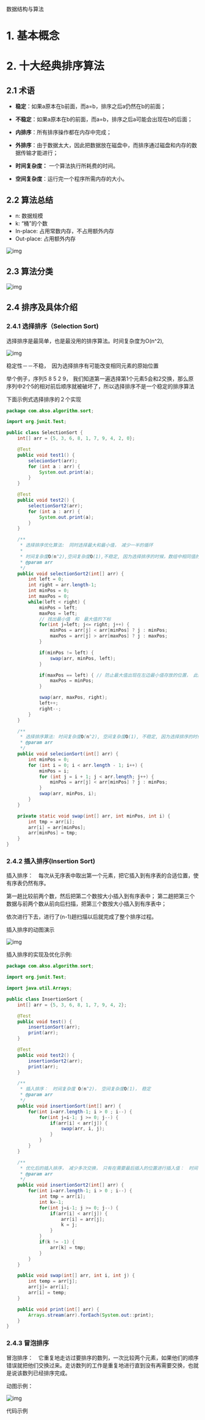 数据结构与算法

# 1. 基本概念

# 2. 十大经典排序算法

## 2.1 术语

- **稳定**：如果a原本在b前面，而a=b，排序之后a仍然在b的前面；

- **不稳定**：如果a原本在b的前面，而a=b，排序之后a可能会出现在b的后面；

- **内排序**：所有排序操作都在内存中完成；

- **外排序**：由于数据太大，因此把数据放在磁盘中，而排序通过磁盘和内存的数据传输才能进行；

- **时间复杂度：** 一个算法执行所耗费的时间。

- **空间复杂度**：运行完一个程序所需内存的大小。

  

## 2.2 算法总结

- n: 数据规模
- k: “桶”的个数
- In-place: 占用常数内存，不占用额外内存
- Out-place: 占用额外内存

![img](sort.jpg)



## 2.3 算法分类

![img](sortCategory.jpg)

## 2.4 排序及具体介绍

### 2.4.1 选择排序（Selection Sort)

选择排序是最简单，也是最没用的排序算法。时间复杂度为O(n^2), 

![img](selectionSort.gif)

稳定性－－不稳，　因为选择排序有可能改变相同元素的原始位置

举个例子，序列5 8 5 2 9， 我们知道第一遍选择第1个元素5会和2交换，那么原序列中2个5的相对前后顺序就被破坏了，所以选择排序不是一个稳定的排序算法

下面示例式选择排序的２个实现

```java
package com.akso.algorithm.sort;

import org.junit.Test;

public class SelectionSort {
    int[] arr = {5, 3, 6, 8, 1, 7, 9, 4, 2, 0};

    @Test
    public void test1() {
        selecionSort(arr);
        for (int a : arr) {
            System.out.print(a);
        }
    }

    @Test
    public void test2() {
        selectionSort2(arr);
        for (int a : arr) {
            System.out.print(a);
        }
    }

    /**
     * 选择排序优化算法:　同时选择最大和最小值，　减少一半的循环
     *
     * 时间复杂度O(n^2),空间复杂度O(1),不稳定, 因为选择排序的时候，数组中相同值的数据位置有可能发生改变
     * @param arr
     */
    public void selectionSort2(int[] arr) {
        int left = 0;
        int right = arr.length-1;
        int minPos = 0;
        int maxPos = 0;
        while(left < right) {
            minPos = left;
            maxPos = left;
            // 找出最小值　和　最大值的下标
            for(int j=left; j<= right; j++) {
                minPos = arr[j] < arr[minPos] ? j : minPos;
                maxPos = arr[j] > arr[maxPos] ? j : maxPos;
            }

            if(minPos != left) {
                swap(arr, minPos, left);
            }

            if(maxPos == left) { // 防止最大值出现在左边最小值存放的位置，　此刻最大值已被换到了minPos位置处，所以更新最大值的位置
                maxPos = minPos;
            }

            swap(arr, maxPos, right);
            left++;
            right--;
        }
    }

    /**
     * 选择排序算法: 时间复杂度O(n^2), 空间复杂度O(1), 不稳定, 因为选择排序的时候，数组中相同值的数据位置有可能发生改变
     * @param arr
     */
    public void selecionSort(int[] arr) {
        int minPos = 0;
        for (int i = 0; i < arr.length - 1; i++) {
            minPos = i;
            for (int j = i + 1; j < arr.length; j++) {
                minPos = arr[j] < arr[minPos] ? j : minPos;
            }
            swap(arr, minPos, i);
        }
    }

    private static void swap(int[] arr, int minPos, int i) {
        int tmp = arr[i];
        arr[i] = arr[minPos];
        arr[minPos] = tmp;
    }
}

```



### 2.4.2 插入排序(Insertion Sort)

插入排序：　每次从无序表中取出第一个元素，把它插入到有序表的合适位置，使有序表仍然有序。

第一趟比较前两个数，然后把第二个数按大小插入到有序表中； 第二趟把第三个数据与前两个数从前向后扫描，把第三个数按大小插入到有序表中；

依次进行下去，进行了(n-1)趟扫描以后就完成了整个排序过程。

插入排序的动图演示

![img](insertionSort.gif)



插入排序的实现及优化示例:



```java
package com.akso.algorithm.sort;

import org.junit.Test;

import java.util.Arrays;

public class InsertionSort {
    int[] arr = {5, 3, 6, 8, 1, 7, 9, 4, 2};

    @Test
    public void test() {
        insertionSort(arr);
        print(arr);
    }

    @Test
    public void test2() {
        insertionSort2(arr);
        print(arr);
    }

    /**
     * 插入排序：　时间复杂度 O(n^2)，　空间复杂度O(1)，　稳定
     * @param arr
     */
    public void insertionSort(int[] arr) {
        for(int i=arr.length-1; i > 0 ; i--) {
            for(int j=i-1; j >= 0; j--) {
                if(arr[i] < arr[j]) {
                    swap(arr, i, j);
                }
            }
        }
    }

    /**
     * 优化后的插入排序，　减少多次交换，　只有在需要最后插入的位置进行插入值：　时间复杂度 O(n^2)，　空间复杂度O(1) 稳定
     * @param arr
     */
    public void insertionSort2(int[] arr) {
        for(int i=arr.length-1; i > 0 ; i--) {
            int tmp = arr[i];
            int k=-1;
            for(int j=i-1; j >= 0; j--) {
                if(arr[i] < arr[j]) {
                    arr[i] = arr[j];
                    k = j;
                }
            }
            if(k != -1) {
                arr[k] = tmp;
            }
        }
    }

    public void swap(int[] arr, int i, int j) {
        int temp = arr[j];
        arr[j]= arr[i];
        arr[i] = temp;
    }

    public void print(int[] arr) {
        Arrays.stream(arr).forEach(System.out::print);
    }
}

```

### 2.4.3 冒泡排序

冒泡排序：　它重复地走访过要排序的数列，一次比较两个元素，如果他们的顺序错误就把他们交换过来。走访数列的工作是重复地进行直到没有再需要交换，也就是说该数列已经排序完成。

动图示例：

![img](bubbleSort.gif)



代码示例


